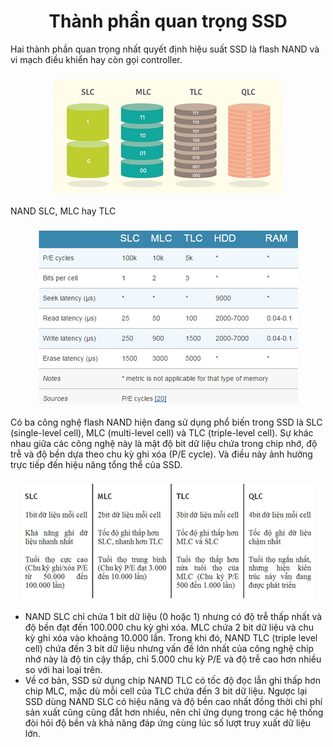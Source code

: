 <h1 align="center">Thành phần quan trọng SSD</h1>

Hai thành phần quan trọng nhất quyết định hiệu suất SSD là flash NAND và vi mạch điều khiển hay còn gọi controller.

<h3 align="center"><img src="../../03-Images/document/35.png"></h3>

NAND SLC, MLC hay TLC

<h3 align="center"><img src="../../03-Images/document/36.png"></h3>

Có ba công nghệ flash NAND hiện đang sử dụng phổ biến trong SSD là SLC (single-level cell), MLC (multi-level cell) và TLC (triple-level cell). Sự khác nhau giữa các công nghệ này là mật độ bit dữ liệu chứa trong chip nhớ, độ trễ và độ bền dựa theo chu kỳ ghi xóa (P/E cycle). Và điều này ảnh hưởng trực tiếp đến hiệu năng tổng thể của SSD.

<h3 align="center"><img src="../../03-Images/document/37.png"></h3>

- NAND SLC chỉ chứa 1 bit dữ liệu (0 hoặc 1) nhưng có độ trễ thấp nhất và độ bền đạt đến 100.000 chu kỳ ghi xóa. MLC chứa 2 bit dữ liệu và chu kỳ ghi xóa vào khoảng 10.000 lần. Trong khi đó, NAND TLC (triple level cell) chứa đến 3 bit dữ liệu nhưng vấn đề lớn nhất của công nghệ chip nhớ này là độ tin cậy thấp, chỉ 5.000 chu kỳ P/E và độ trễ cao hơn nhiều so với hai loại trên.
- Về cơ bản, SSD sử dụng chip NAND TLC có tốc độ đọc lẫn ghi thấp hơn chip MLC, mặc dù mỗi cell của TLC chứa đến 3 bit dữ liệu. Ngược lại SSD dùng NAND SLC có hiệu năng và độ bền cao nhất đồng thời chi phí sản xuất cũng cũng đắt hơn nhiều, nên chỉ ứng dụng trong các hệ thống đòi hỏi độ bền và khả năng đáp ứng cùng lúc số lượt truy xuất dữ liệu lớn.


